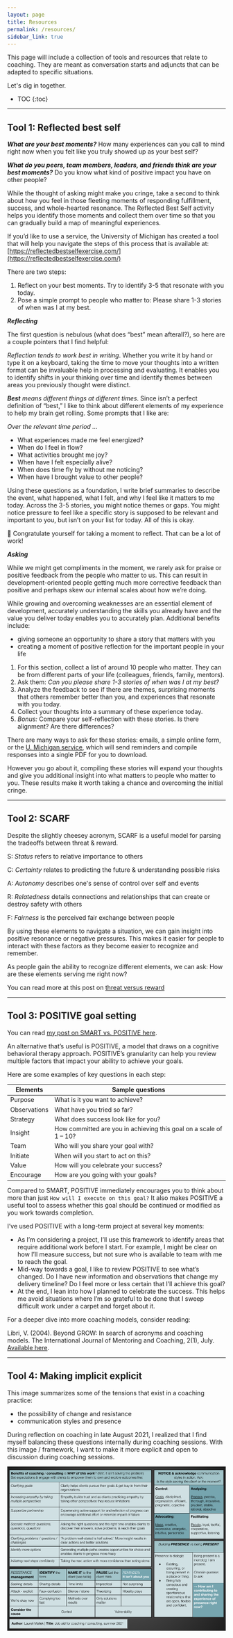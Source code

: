 ```yaml
---
layout: page
title: Resources
permalink: /resources/
sidebar_link: true
---
```

This page will include a collection of tools and resources that relate to coaching. They are meant as conversation starts and adjuncts that can be adapted to specific situations.

Let's dig in together.

* TOC
{:toc}
---

## Tool 1: Reflected best self

***What are your best moments?***  How many experiences can you call to mind right now when you felt like you truly showed up as your best self?

***What do you peers, team members, leaders, and friends think are your best moments?*** Do you know what kind of positive impact you have on other people?

While the thought of asking might make you cringe, take a second to think about how you feel in those fleeting moments of responding fulfillment, success, and whole-hearted resonance. The Reflected Best Self activity helps you identify those moments and collect them over time so that you can gradually build a map of meaningful experiences.

If you’d like to use a service, the University of Michigan has created a tool that will help you navigate the steps of this process that is available at: [https://reflectedbestselfexercise.com/](https://reflectedbestselfexercise.com/)

There are two steps:

1. Reflect on your best moments. Try to identify 3-5 that resonate with you today.
2. Pose a simple prompt to people who matter to: Please share 1-3 stories of when was I at my best. 

___Reflecting___

The first question is nebulous (what does “best” mean afterall?), so here are a couple pointers that I find helpful:

*Reflection tends to work best in writing*. Whether you write it by hand or type it on a keyboard, taking the time to move your thoughts into a written format can be invaluable help in processing and evaluating. It enables you to identify shifts in your thinking over time and identify themes between areas you previously thought were distinct.

***Best** means different things at different times*. Since isn’t a perfect definition of “best,” I like to think about different elements of my experience to help my brain get rolling. Some prompts that I like are:

*Over the relevant time period ...*

- What experiences made me feel energized?
- When do I feel in flow?
- What activities brought me joy?
- When have I felt especially alive?
- When does time fly by without me noticing?
- When have I brought value to other people?

Using these questions as a foundation, I write brief summaries to describe the event, what happened, what I felt, and why I feel like it matters to me today. Across the 3-5 stories, you might notice themes or gaps. You might notice pressure to feel like a specific story is supposed to be relevant and important to you, but isn’t on your list for today. All of this is okay. 

🙌 Congratulate yourself for taking a moment to reflect. That can be a lot of work! 

___Asking___

While we might get compliments in the moment, we rarely ask for praise or positive feedback from the people who matter to us. This can result in development-oriented people getting much more corrective feedback than positive and perhaps skew our internal scales about how we’re doing.

While growing and overcoming weaknesses are an essential element of development, accurately understanding the skills you already have and the value you deliver today enables you to accurately plan. Additional benefits include:

- giving someone an opportunity to share a story that matters with you
- creating a moment of positive reflection for the important people in your life

1. For this section, collect a list of around 10 people who matter. They can be from different parts of your life (colleagues, friends, family, mentors).
2. Ask them: *Can you please share 1-3 stories of when was I at my best?*
3. Analyze the feedback to see if there are themes, surprising moments that others remember better than you, and experiences that resonate with you today.
4. Collect your thoughts into a summary of these experience today.
5. *Bonus:* Compare your self-reflection with these stories. Is there alignment? Are there differences?

There are many ways to ask for these stories: emails, a simple online form, or the [U. Michigan service](https://reflectedbestselfexercise.com/), which will send reminders and compile responses into a single PDF for you to download. 

However you go about it, compiling these stories will expand your thoughts and give you additional insight into what matters to people who matter to you. These results make it worth taking a chance and overcoming the initial cringe.

---


## Tool 2: SCARF

Despite the slightly cheesey acronym, SCARF is a useful model for parsing the tradeoffs between threat & reward.

S: *Status* refers to relative importance to others

C: *Certainty* relates to predicting the future & understanding possible risks

A: *Autonomy* describes one's sense of control over self and events

R: *Relatedness* details connections and relationships that can create or destroy safety with others

F: *Fairness* is the perceived fair exchange between people

By using these elements to navigate a situation, we can gain insight into positive resonance or negative pressures. This makes it easier for people to interact with these factors as they become easier to recognize and remember. 

As people gain the ability to recognize different elements, we can ask: How are these elements serving me right now?

You can read more at this post on [threat versus reward]( https://www.idylwork.com/general/2021/05/15/threat-vs-reward-what-motivates.html )

---

## Tool 3: POSITIVE goal setting

You can read [my post on SMART vs. POSITIVE here](https://www.idylwork.com/smart-v-positive).

An alternative that’s useful is POSITIVE, a model that draws on a cognitive behavioral therapy approach. POSITIVE’s granularity can help you review multiple factors that impact your ability to achieve your goals. 

Here are some examples of key questions in each step:

| Elements     | Sample questions                                                   |
|--------------|--------------------------------------------------------------------|
| Purpose      | What is it you want to achieve?                                    |
| Observations | What have you tried so far?                                        |
| Strategy     | What does success look like for you?                               |
| Insight      | How committed are you in achieving this goal on a scale of 1 – 10? |
| Team         | Who will you share your goal with?                                 |
| Initiate     | When will you start to act on this?                                |
| Value        | How will you celebrate your success?                               |
| Encourage    | How are you going with your goals?                                 |

Compared to SMART, POSITIVE immediately encourages you to think about more than just `How will I execute on this goal?` It also makes POSITIVE a useful tool to assess whether this goal should be continued or modified as you work towards completion.

I’ve used POSITIVE with a long-term project at several key moments:

- As I’m considering a project, I’ll use this framework to identify areas that require additional work before I start. For example, I might be clear on how I’ll measure success, but not sure who is available to team with me to reach the goal.
- Mid-way towards a goal, I like to review POSITIVE to see what’s changed. Do I have new information and observations that change my delivery timeline? Do I feel more or less certain that I’ll achieve this goal?
- At the end, I lean into how I planned to celebrate the success. This helps me avoid situations where I’m so grateful to be done that I sweep difficult work under a carpet and forget about it.

For a deeper dive into more coaching models, consider reading:

Libri, V. (2004). Beyond GROW: In search of acronyms and coaching models. The International Journal of Mentoring and Coaching, 2(1), July. [Available here](https://www.emccglobal.org/wp-content/uploads/2018/02/29-1.pdf).

---


## Tool 4: Making implicit explicit

This image summarizes some of the tensions that exist in a coaching practice:
- the possibility of change and resistance
- communication styles and presence

During reflection on coaching in late August 2021, I realized that I find myself balancing these questions internally during coaching sessions. With this image / framework, I want to make it more explicit and  open to discussion during coaching sessions.

![coaching-reflection-aid.png](/assets/post-assets/coaching-reflection-aid.png)




